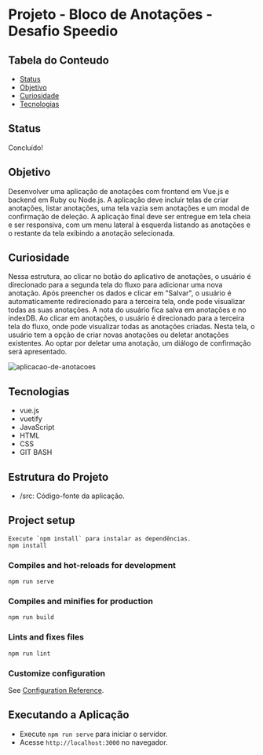# Projeto - Bloco de Anotações - Desafio Speedio
## Tabela do Conteudo

<ul>
<li><a href="#status">Status</a></li>
<li><a href="#objetivo">Objetivo</a></li>
<li><a href="#curiosidade">Curiosidade</a></li>
<li><a href="#tecnologias">Tecnologias</a></li>
</ul>


## Status

Concluído! 

## Objetivo

Desenvolver uma aplicação de anotações com frontend em Vue.js e backend em Ruby ou Node.js. A aplicação deve incluir telas de criar anotações, listar anotações, uma tela vazia sem anotações e um modal de confirmação de deleção. A aplicação final deve ser entregue em tela cheia e ser responsiva, com um menu lateral à esquerda listando as anotações e o restante da tela exibindo a anotação selecionada.

## Curiosidade

Nessa estrutura, ao clicar no botão do aplicativo de anotações, o usuário é direcionado para a segunda tela do fluxo para adicionar uma nova anotação. Após preencher os dados e clicar em "Salvar", o usuário é automaticamente redirecionado para a terceira tela, onde pode visualizar todas as suas anotações. A nota do usuário fica salva em anotações e no indexDB.
Ao clicar em anotações, o usuário é direcionado para a terceira tela do fluxo, onde pode visualizar todas as anotações criadas. Nesta tela, o usuário tem a opção de criar novas anotações ou deletar anotações existentes. Ao optar por deletar uma anotação, um diálogo de confirmação será apresentado.

![aplicacao-de-anotacoes](https://github.com/RafaelZucarelli/APLICACAO-DE-ANOTACOES/assets/102884061/32963845-1472-4190-8553-3e8df95a0acf)


## Tecnologias

<ul>
<li>vue.js</li>
<li>vuetify</li>
<li>JavaScript</li>
<li>HTML</li>
<li>CSS</li>
<li>GIT BASH</li>
</ul>

## Estrutura do Projeto
- /src: Código-fonte da aplicação.

## Project setup
```
Execute `npm install` para instalar as dependências.
npm install
```

### Compiles and hot-reloads for development
```
npm run serve
```

### Compiles and minifies for production
```
npm run build
```

### Lints and fixes files
```
npm run lint
```

### Customize configuration
See [Configuration Reference](https://cli.vuejs.org/config/).

## Executando a Aplicação
- Execute `npm run serve` para iniciar o servidor.
- Acesse `http://localhost:3000` no navegador.

